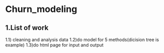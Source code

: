 # Churn_modeling
## 1.List of work
1.1) cleaning and analysis data
1.2)do model for 5 methods(dicision tree is example)
1.3)do html page for input and output
